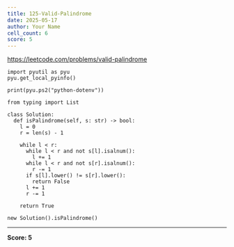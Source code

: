 ```yaml
---
title: 125-Valid-Palindrome
date: 2025-05-17
author: Your Name
cell_count: 6
score: 5
---
```


https://leetcode.com/problems/valid-palindrome


```
import pyutil as pyu
pyu.get_local_pyinfo()
```


```
print(pyu.ps2("python-dotenv"))
```


```
from typing import List
```


```
class Solution:
  def isPalindrome(self, s: str) -> bool:
    l = 0
    r = len(s) - 1

    while l < r:
      while l < r and not s[l].isalnum():
        l += 1
      while l < r and not s[r].isalnum():
        r -= 1
      if s[l].lower() != s[r].lower():
        return False
      l += 1
      r -= 1

    return True
```


```
new Solution().isPalindrome()
```


---
**Score: 5**